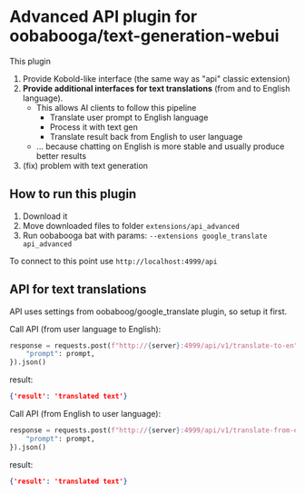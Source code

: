 # Advanced API plugin for oobabooga/text-generation-webui

This plugin
1. Provide Kobold-like interface (the same way as "api" classic extension)
2. **Provide additional interfaces for text translations** (from and to English language).
    - This allows AI clients to follow this pipeline
      - Translate user prompt to English language
      - Process it with text gen
      - Translate result back from English to user language
    - ... because chatting on English is more stable and usually produce better results 
3. (fix) problem with text generation

## How to run this plugin

1. Download it
2. Move downloaded files to folder `extensions/api_advanced`
3. Run oobabooga bat with params: `--extensions google_translate api_advanced`

To connect to this point use
`http://localhost:4999/api`

## API for text translations

API uses settings from oobaboog/google_translate plugin, so setup it first.

Call API (from user language to English):
```python
response = requests.post(f"http://{server}:4999/api/v1/translate-to-en", json={
    "prompt": prompt,
}).json()
```
result:
```json
{'result': 'translated text'}
```

Call API (from English to user language):
```python
response = requests.post(f"http://{server}:4999/api/v1/translate-from-en", json={
    "prompt": prompt,
}).json()
```
result:
```json
{'result': 'translated text'}
```